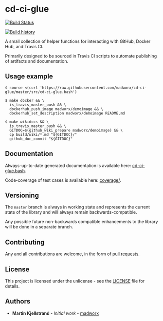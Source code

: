 cd-ci-glue
=========

[![Build Status](https://travis-ci.org/madworx/cd-ci-glue.svg?branch=master)](https://travis-ci.org/madworx/cd-ci-glue)

[![Build history](https://buildstats.info/travisci/chart/madworx/cd-ci-glue?branch=master)](https://travis-ci.org/madworx/cd-ci-glue/builds)

A small collection of helper  functions for interacting with GitHub,
Docker Hub, and Travis CI.

Primarily designed to  be sourced in Travis CI  scripts to automate
publishing of artifacts and documentation.

## Usage example

``` shell
$ source <(curl 'https://raw.githubusercontent.com/madworx/cd-ci-glue/master/src/cd-ci-glue.bash')

$ make docker && \
  is_travis_master_push && \
  dockerhub_push_image madworx/demoimage && \
  dockerhub_set_description madworx/demoimage README.md

$ make wikidocs && \
  is_travis_master_push && \
  GITDOC=$(github_wiki_prepare madworx/demoimage) && \
  cp build/wiki/*.md "${GITDOC}/"
  github_doc_commit "${GITDOC}"
```

## Documentation

Always-up-to-date generated documentation is available here: [cd-ci-glue.bash](https://madworx.github.io/cd-ci-glue/cd-ci-glue_8bash.html).

Code-coverage of test cases is available here: [coverage/](https://madworx.github.io/cd-ci-glue/coverage/).

## Versioning

The `master` branch is always in working state and represents the current state of the library and will always remain backwards-compatible.

Any possible future non-backwards compatible enhancements to the library will be done in a separate branch.

## Contributing

Any and all contributions are welcome, in the form of [pull requests](https://github.com/madworx/cd-ci-glue/pulls).

## License

This project is licensed under the unlicense - see the [LICENSE](LICENSE) file for details.

## Authors

* **Martin Kjellstrand** - *Initial work* - [madworx](https://github.com/madworx)

